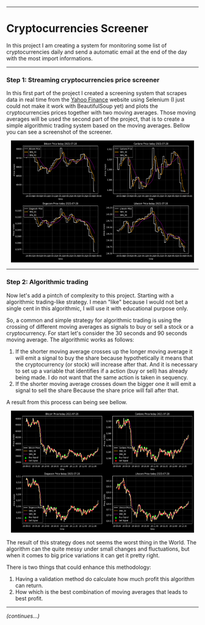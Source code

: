 <hr>
<div>

# Cryptocurrencies Screener

In this project I am creating a system for monitoring some list of cryptocurrencies daily and send a automatic email at the end of the day with the most import informations. <br>
</div>


<hr>
<div>

### Step 1: Streaming cryptocurrencies price screener

In this first part of the project I created a screening system that scrapes data in real time from the [Yahoo Finance](https://finance.yahoo.com/cryptocurrencies) website using Selenium (I just could not make it work with BeautifulSoup yet) and plots the cryptocurrencies prices together with two moving averages. Those moving averages will be used the second part of the project, that is to create a simple algorithmic trading system based on the moving averages. Bellow you can see a screenshot of the screener.

<p align="center">
<img width="480" height="320" src="images/Streaming_Price.png">

</div>
<hr>


<div>

### Step 2: Algorithmic trading

Now let's add a pintch of complexity to this project. Starting with a algorithmic trading-like strategy. I mean "like" because I would not bet a single cent in this algorithmic, I will use it with educational purpose only.

So, a common and simple strategy for algorithmic trading is using the crossing of different moving averages as signals to buy or sell a stock or a cryptocurrency. For start let's consider the 30 seconds and 90 seconds moving average. The algorithmic works as follows:

<ol>
<li>If the shorter moving average crosses up the longer moving average it will emit a signal to buy the share because hypothetically it means that the cryptocurrency (or stock) will increase after that. And it is necessary to set up a variable that identifies if a action (buy or sell) has already being made.
I do not want that the same action is taken in sequency. </li>

<li>If the shorter moving average crosses down the bigger one it will emit a signal to sell the share Because the share price will fall after that. </li>
</ol>
       
A result from this process can being see bellow.

<p align="center">
<img width="480" height="320" src="images/Streaming_Price2.png">

The result of this strategy does not seems the worst thing in the World. The algorithm can the quite messy under small changes and fluctuations, but when it comes to big price variations it can get it pretty right.

There is two things that could enhance this methodology:
1. Having a validation method do calculate how much profit this algorithm can return. <br>
2. How which is the best combination of moving averages that leads to best profit.

</div>
<hr>

<i>(continues...)</i>
